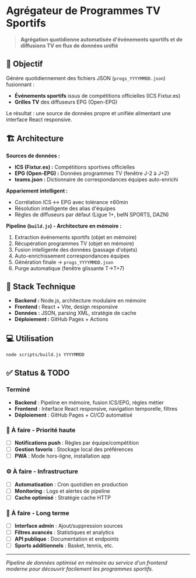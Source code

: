# Agrégateur de Programmes TV Sportifs

> **Agrégation quotidienne automatisée d'événements sportifs et de diffusions TV en flux de données unifié**

## 🎯 Objectif

Génère quotidiennement des fichiers JSON (`progs_YYYYMMDD.json`) fusionnant :

- **Événements sportifs** issus de compétitions officielles (ICS Fixtur.es)
- **Grilles TV** des diffuseurs EPG (Open-EPG)

Le résultat : une source de données propre et unifiée alimentant une interface React responsive.

## 🏗️ Architecture

**Sources de données :**

- **ICS (Fixtur.es) :** Compétitions sportives officielles
- **EPG (Open-EPG) :** Données programmes TV (fenêtre J-2 à J+2)
- **teams.json :** Dictionnaire de correspondances équipes auto-enrichi

**Appariement intelligent :**

- Corrélation ICS ↔ EPG avec tolérance ±60min
- Résolution intelligente des alias d'équipes
- Règles de diffuseurs par défaut (Ligue 1+, beIN SPORTS, DAZN)

**Pipeline (`build.js`) - Architecture en mémoire :**

1. Extraction événements sportifs (objet en mémoire)
2. Récupération programmes TV (objet en mémoire)
3. Fusion intelligente des données (passage d'objets)
4. Auto-enrichissement correspondances équipes
5. Génération finale → `progs_YYYYMMDD.json`
6. Purge automatique (fenêtre glissante T→T+7)

## 🚀 Stack Technique

- **Backend :** Node.js, architecture modulaire en mémoire
- **Frontend :** React + Vite, design responsive
- **Données :** JSON, parsing XML, stratégie de cache
- **Déploiement :** GitHub Pages + Actions

## 💻 Utilisation

```bash
node scripts/build.js YYYYMMDD
```

## ✅ Status & TODO

### Terminé
- **Backend** : Pipeline en mémoire, fusion ICS/EPG, règles métier
- **Frontend** : Interface React responsive, navigation temporelle, filtres
- **Déploiement** : GitHub Pages + CI/CD automatisé

### 📱 À faire - Priorité haute
- [ ] **Notifications push** : Règles par équipe/compétition
- [ ] **Gestion favoris** : Stockage local des préférences
- [ ] **PWA** : Mode hors-ligne, installation app

### ⚙️ À faire - Infrastructure
- [ ] **Automatisation** : Cron quotidien en production
- [ ] **Monitoring** : Logs et alertes de pipeline
- [ ] **Cache optimisé** : Stratégie cache HTTP

### 🚀 À faire - Long terme
- [ ] **Interface admin** : Ajout/suppression sources
- [ ] **Filtres avancés** : Statistiques et analytics
- [ ] **API publique** : Documentation et endpoints
- [ ] **Sports additionnels** : Basket, tennis, etc.

---

_Pipeline de données optimisé en mémoire au service d'un frontend moderne pour découvrir facilement les programmes sportifs._

